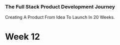 ### The Full Stack Product Development Journey
Creating A Product From Idea To Launch In 20 Weeks.

# Week 12
